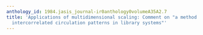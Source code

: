 ```yaml
---
anthology_id: 1984.jasis_journal-ir0anthology0volumeA35A2.7
title: 'Applications of multidimensional scaling: Comment on "a method for studying
  intercorrelated circulation patterns in library systems"'
---
```

